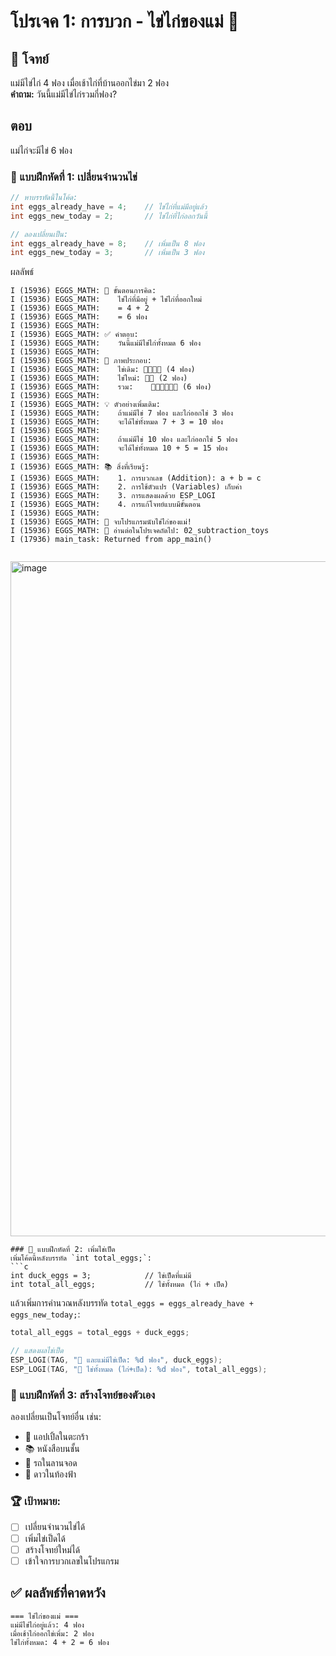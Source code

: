 # โปรเจค 1: การบวก - ไข่ไก่ของแม่ 🥚

## 🎯 โจทย์
แม่มีไข่ไก่ 4 ฟอง เมื่อเช้าไก่ที่บ้านออกไข่มา 2 ฟอง  
**คำถาม:** วันนี้แม่มีไข่ไก่รวมกี่ฟอง?

## ตอบ
แม่ไก่จะมีไข่ 6 ฟอง


### 📝 แบบฝึกหัดที่ 1: เปลี่ยนจำนวนไข่
```c
// หาบรรทัดนี้ในโค้ด:
int eggs_already_have = 4;    // ไข่ไก่ที่แม่มีอยู่แล้ว
int eggs_new_today = 2;       // ไข่ไก่ที่ไก่ออกวันนี้

// ลองเปลี่ยนเป็น:
int eggs_already_have = 8;    // เพิ่มเป็น 8 ฟอง
int eggs_new_today = 3;       // เพิ่มเป็น 3 ฟอง
```
ผลลัพธ์ 
```
I (15936) EGGS_MATH: 🧮 ขั้นตอนการคิด:
I (15936) EGGS_MATH:    ไข่ไก่ที่มีอยู่ + ไข่ไก่ที่ออกใหม่
I (15936) EGGS_MATH:    = 4 + 2
I (15936) EGGS_MATH:    = 6 ฟอง
I (15936) EGGS_MATH: 
I (15936) EGGS_MATH: ✅ คำตอบ:
I (15936) EGGS_MATH:    วันนี้แม่มีไข่ไก่ทั้งหมด 6 ฟอง
I (15936) EGGS_MATH: 
I (15936) EGGS_MATH: 🎨 ภาพประกอบ:
I (15936) EGGS_MATH:    ไข่เดิม: 🥚🥚🥚🥚 (4 ฟอง)
I (15936) EGGS_MATH:    ไข่ใหม่: 🥚🥚 (2 ฟอง)
I (15936) EGGS_MATH:    รวม:    🥚🥚🥚🥚🥚🥚 (6 ฟอง)
I (15936) EGGS_MATH:
I (15936) EGGS_MATH: 💡 ตัวอย่างเพิ่มเติม:
I (15936) EGGS_MATH:    ถ้าแม่มีไข่ 7 ฟอง และไก่ออกไข่ 3 ฟอง
I (15936) EGGS_MATH:    จะได้ไข่ทั้งหมด 7 + 3 = 10 ฟอง
I (15936) EGGS_MATH:
I (15936) EGGS_MATH:    ถ้าแม่มีไข่ 10 ฟอง และไก่ออกไข่ 5 ฟอง
I (15936) EGGS_MATH:    จะได้ไข่ทั้งหมด 10 + 5 = 15 ฟอง
I (15936) EGGS_MATH:
I (15936) EGGS_MATH: 📚 สิ่งที่เรียนรู้:
I (15936) EGGS_MATH:    1. การบวกเลข (Addition): a + b = c
I (15936) EGGS_MATH:    2. การใช้ตัวแปร (Variables) เก็บค่า
I (15936) EGGS_MATH:    3. การแสดงผลด้วย ESP_LOGI
I (15936) EGGS_MATH:    4. การแก้โจทย์แบบมีขั้นตอน
I (15936) EGGS_MATH:
I (15936) EGGS_MATH: 🎉 จบโปรแกรมนับไข่ไก่ของแม่!
I (15936) EGGS_MATH: 📖 อ่านต่อในโปรเจคถัดไป: 02_subtraction_toys
I (17936) main_task: Returned from app_main()
```
```
```
<img width="1920" height="1080" alt="image" src="https://github.com/user-attachments/assets/5d2b620e-5eab-4b03-8e32-b7ed2c229a18" />

```
### 📝 แบบฝึกหัดที่ 2: เพิ่มไข่เป็ด
เพิ่มโค้ดนี้หลังบรรทัด `int total_eggs;`:
```c
int duck_eggs = 3;            // ไข่เป็ดที่แม่มี
int total_all_eggs;           // ไข่ทั้งหมด (ไก่ + เป็ด)
```

แล้วเพิ่มการคำนวณหลังบรรทัด `total_eggs = eggs_already_have + eggs_new_today;`:
```c
total_all_eggs = total_eggs + duck_eggs;

// แสดงผลไข่เป็ด
ESP_LOGI(TAG, "🦆 และแม่มีไข่เป็ด: %d ฟอง", duck_eggs);
ESP_LOGI(TAG, "🥚 ไข่ทั้งหมด (ไก่+เป็ด): %d ฟอง", total_all_eggs);
```

### 📝 แบบฝึกหัดที่ 3: สร้างโจทย์ของตัวเอง
ลองเปลี่ยนเป็นโจทย์อื่น เช่น:
- 🍎 แอปเปิ้ลในตะกร้า
- 📚 หนังสือบนชั้น  
- 🚗 รถในลานจอด
- 🌟 ดาวในท้องฟ้า

### 🏆 เป้าหมาย:
- [ ] เปลี่ยนจำนวนไข่ได้
- [ ] เพิ่มไข่เป็ดได้  
- [ ] สร้างโจทย์ใหม่ได้
- [ ] เข้าใจการบวกเลขในโปรแกรม

## ✅ ผลลัพธ์ที่คาดหวัง

```
=== ไข่ไก่ของแม่ ===
แม่มีไข่ไก่อยู่แล้ว: 4 ฟอง
เมื่อเช้าไก่ออกไข่เพิ่ม: 2 ฟอง
ไข่ไก่ทั้งหมด: 4 + 2 = 6 ฟอง
```
